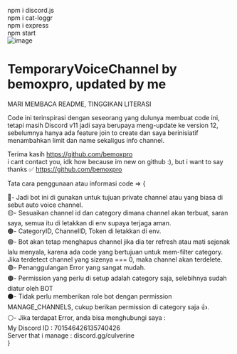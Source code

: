 npm i discord.js<br>
npm i cat-loggr<br>
npm i express<br>
npm start<br>
![image](https://user-images.githubusercontent.com/75095826/127262826-08692e8b-d9ac-426b-9cef-e919f3faf32d.png)

# TemporaryVoiceChannel by bemoxpro, updated by me

MARI MEMBACA README, TINGGIKAN LITERASI

Code ini terinspirasi dengan seseorang yang dulunya membuat code ini, tetapi masih Discord v11
jadi saya berupaya meng-update ke version 12, sebelumnya hanya ada feature join to create dan saya berinisiatif menambahkan limit dan name sekaligus info channel.

Terima kasih https://github.com/bemoxpro<br>
i cant contact you, idk how because im new on github :), but i want to say thanks ✅ https://github.com/bemoxpro

Tata cara penggunaan atau informasi code => {<br>

🔵- Jadi bot ini di gunakan untuk tujuan private channel atau yang biasa di sebut auto voice channel.<br>
🟡- Sesuaikan channel id dan category dimana channel akan terbuat, saran saya, semua itu di letakkan di env supaya terjaga aman.<br>
🟠- CategoryID, ChannelID, Token di letakkan di env.<br>
🟢- Bot akan tetap menghapus channel jika dia ter refresh atau mati sejenak lalu menyala, karena ada code yang bertujuan untuk mem-filter category. Jika terdetect channel yang sizenya === 0, maka channel akan terdelete.<br>
🟣- Penanggulangan Error yang sangat mudah.<br>
🟤- Permission yang perlu di setup adalah category saja, selebihnya sudah diatur oleh BOT<br>
⚫- Tidak perlu memberikan role bot dengan permission MANAGE_CHANNELS, cukup berikan permission di category saja 👍.<br>
⚪- Jika terdapat Error, anda bisa menghubungi saya :<br>
     My Discord ID : 701546426135740426<br>
     Server that i manage : discord.gg/culverine<br>
}
